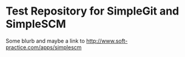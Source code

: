 Test Repository for SimpleGit and SimpleSCM
====
Some blurb and maybe a link to http://www.soft-practice.com/apps/simplescm
